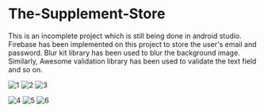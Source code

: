 # The-Supplement-Store
This is an incomplete project which is still being done in android studio. Firebase has been 
implemented on this project to store the user's email and password. Blur kit library has been 
used to blur the background image. Similarly, Awesome validation library has been used to 
validate the text field and so on.

![1](https://user-images.githubusercontent.com/87683353/126904382-cfb48cf5-d3cc-41d5-93f5-197cf94c4b34.jpg)
![2](https://user-images.githubusercontent.com/87683353/126904384-2973b793-0881-44e6-8394-18d3edf6d60e.jpg)
![3](https://user-images.githubusercontent.com/87683353/126904385-5255eec4-6495-421f-8a7c-fc90d653c561.jpg)

![4](https://user-images.githubusercontent.com/87683353/126904388-f8cc7d5f-8541-4e0e-887c-516d8757320c.jpg)
![5](https://user-images.githubusercontent.com/87683353/126904390-1ee27141-df33-45d1-83c6-796c9ec2d14a.jpg)
![6](https://user-images.githubusercontent.com/87683353/126904391-c9f8b47b-3704-48ee-a400-c679c5257577.jpg)

